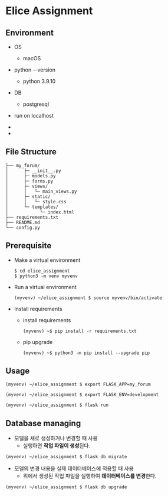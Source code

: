 # Elice Assignment



## Environment

- OS
  - macOS

- python --version
  - python 3.9.10

- DB
  - postgresql

- run on localhost
- 
- 

## File Structure

```
├── my_forum/
│      ├─ __init__.py
│      ├─ models.py
│      ├─ forms.py
│      ├─ views/
│      │   └─ main_views.py
│      ├─ static/
│      │   └─ style.css
│      └─ templates/
│            └─ index.html
├── requirements.txt
├── README.md
└── config.py
```


## Prerequisite

- Make a virtual environment

  ```shell
  $ cd elice_assignment
  $ python3 -m venv myvenv
  ```

- Run a virtual environment

  ```shell
  (myvenv) ~/elice_assignment $ source myvenv/bin/activate
  ```

- Install requirements

  - install requirements

    ```shell
    (myvenv) ~$ pip install -r requirements.txt
    ```

  - pip upgrade

    ```shell
    (myvenv) ~$ python3 -m pip install --upgrade pip
    ```

    

## Usage

```shell
(myvenv) ~/elice_assignment $ export FLASK_APP=my_forum
```

```shell
(myvenv) ~/elice_assignment $ export FLASK_ENV=development
```

```shell
(myvenv) ~/elice_assignment $ flask run
```

## Database managing

- 모델을 새로 생성하거나 변경할 때 사용
  - 실행하면 **작업 파일이 생성**된다.

```shell
(myvenv) ~/elice_assignment $ flask db migrate
```

- 모델의 변경 내용을 실제 데이터베이스에 적용할 때 사용
  - 위에서 생성된 작업 파일을 실행하여 **데이터베이스를 변경**한다.

```shell
(myvenv) ~/elice_assignment $ flask db upgrade
```





